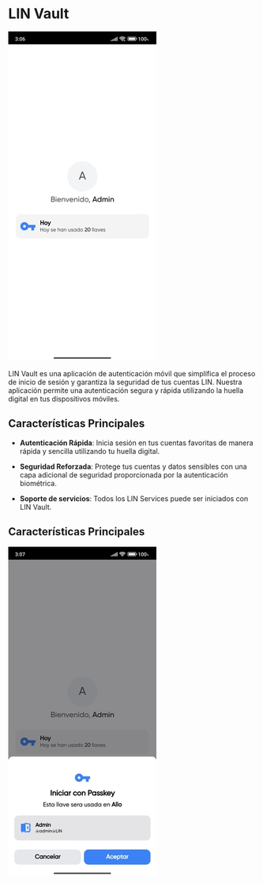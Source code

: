 # LIN Vault

![Home](./Img/Start.jpg)


LIN Vault es una aplicación de autenticación móvil que simplifica el proceso de inicio de sesión y garantiza la seguridad de tus cuentas LIN. Nuestra aplicación permite una autenticación segura y rápida utilizando la huella digital en tus dispositivos móviles.

## Características Principales

- **Autenticación Rápida**: Inicia sesión en tus cuentas favoritas de manera rápida y sencilla utilizando tu huella digital.

- **Seguridad Reforzada**: Protege tus cuentas y datos sensibles con una capa adicional de seguridad proporcionada por la autenticación biométrica.

- **Soporte de servicios**: Todos los LIN Services puede ser iniciados con LIN Vault.


## Características Principales

![Solicitud](./Img/Solicitud.jpg)


